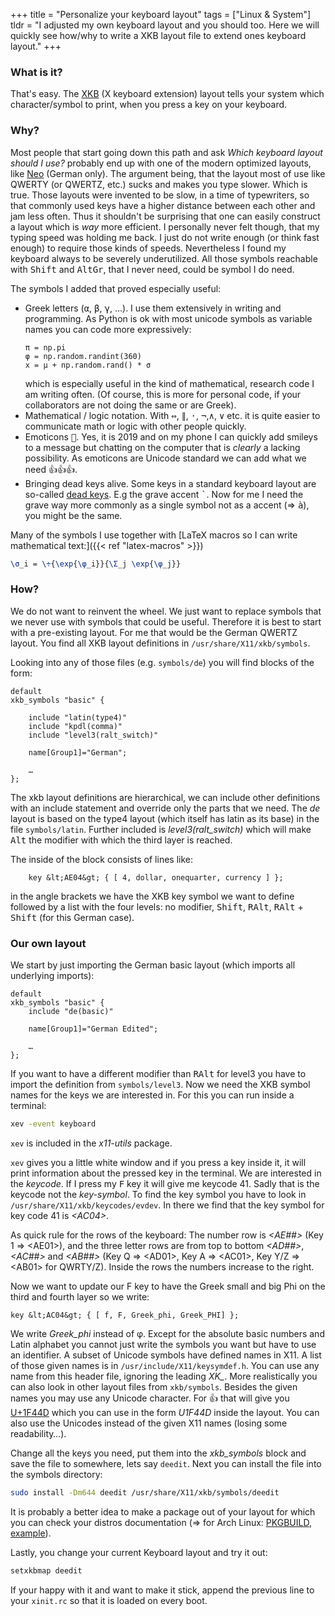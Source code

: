 +++
title = "Personalize your keyboard layout"
tags = ["Linux & System"]
tldr = "I adjusted my own keyboard layout and you should too. Here we will quickly see how/why to write a XKB layout file to extend ones keyboard layout."
+++

### What is it?

That's easy. The [XKB](https://w.wiki/DWZ) (X keyboard extension) layout tells your system which character/symbol to
print, when you press a key on your keyboard.

### Why?

Most people that start going down this path and ask _Which keyboard layout
should I use?_ probably end up with one of the modern optimized layouts,
like [Neo](https://w.wiki/DWJ) (German only). The argument being, that
the layout most of use like QWERTY (or QWERTZ, etc.) sucks and makes you type
slower. Which is true. Those layouts were invented to be slow, in a time of
typewriters, so that commonly used keys have a higher distance between each
other and jam less often. Thus it shouldn't be surprising that one can easily
construct a layout which is _way_ more efficient. I personally never felt
though, that my typing speed was holding me back. I just do not write enough
(or think fast enough) to require those kinds of speeds. Nevertheless I found my
keyboard always to be severely underutilized. All those symbols reachable with
<kbd>Shift</kbd> and <kbd>AltGr</kbd>, that I never need, could be symbol I do
need.

The symbols I added that proved especially useful:


-   Greek letters (<kbd>α</kbd>, <kbd>β</kbd>, <kbd>γ</kbd>, …). I use them
    extensively in writing and programming. As Python is ok with most
    unicode symbols as variable names you can code more expressively:
    ```py3
    π = np.pi
    φ = np.random.randint(360)
    x = μ + np.random.rand() * σ
    ```
    which is especially useful in the kind of mathematical, research code I
    am writing often. (Of course, this is more for personal code, if your
    collaborators are not doing the same or are Greek).
-   Mathematical / logic notation. With <kbd>⇔</kbd>, <kbd>∥</kbd>,
    <kbd>·</kbd>, <kbd>¬</kbd>,<kbd>∧</kbd>, <kbd>∨</kbd> etc. it is quite
    easier to communicate math or logic with other people quickly.
-   Emoticons <kbd>🤷</kbd>. Yes, it is 2019 and on my phone I can quickly
    add smileys to a message but chatting on the computer that is
    _clearly_ a lacking possibility. As emoticons are Unicode
    standard we can add what we need <kbd>👍👍👍</kbd>.
-   Bringing dead keys alive. Some keys in a standard keyboard layout are
    so-called <a href="https://w.wiki/DWX">dead keys</a>. E.g the grave
    accent <kbd>`</kbd>. Now for me I need the grave way more commonly as a
    single symbol not as a accent (⇒ <kbd>à</kbd>), you might be the same.

Many of the symbols I use together with
[LaTeX macros so I can write mathematical text:]({{< ref "latex-macros" >}})

```latex
\σ_i = \÷{\exp{\φ_i}}{\Σ_j \exp{\φ_j}}
```

### How?

We do not want to reinvent the wheel. We just want to replace symbols that we
never use with symbols that could be useful. Therefore it is best to start
with a pre-existing layout. For me that would be the German QWERTZ layout. You
find all XKB layout definitions in `/usr/share/X11/xkb/symbols`.

Looking into any of those files (e.g. `symbols/de`) you will find
blocks of the form:

```
default
xkb_symbols "basic" {

    include "latin(type4)"
    include "kpdl(comma)"
    include "level3(ralt_switch)"

    name[Group1]="German";

    …
};
```

The xkb layout definitions are hierarchical, we can include other definitions
with an include statement and override only the parts that we need. The _de_
layout is based on the type4 layout (which itself has latin as its base) in the
file `symbols/latin`. Further included is <var>level3(ralt_switch)</var>
which will make <kbd>Alt</kbd> the modifier with which the third layer is
reached.

The inside of the block consists of lines like:

```
    key &lt;AE04&gt; { [ 4, dollar, onequarter, currency ] };
```

in the angle brackets we have the XKB key symbol we want to define followed
by a list with the four levels: no modifier, <kbd>Shift</kbd>, <kbd>RAlt</kbd>,
<kbd>RAlt</kbd> + <kbd>Shift</kbd> (for this German case).


### Our own layout

We start by just importing the German basic layout (which imports all
underlying imports):

```
default
xkb_symbols "basic" {
    include "de(basic)"

    name[Group1]="German Edited";

    …
};
```

If you want to have a different modifier than <kbd>RAlt</kbd> for level3 you
have to import the definition from `symbols/level3`. Now we need the
XKB symbol names for the keys we are interested in. For this you can run inside
a terminal:

```bash
xev -event keyboard
```

`xev` is included in the _x11-utils_ package.

`xev` gives you a little white window and if you press a key inside
it, it will print information about the pressed  key in the terminal. We are
interested in the _keycode_. If I press my <kbd>F</kbd> key it will
give me keycode 41. Sadly that is the keycode not the _key-symbol_. To
find the key symbol you have to look in `/usr/share/X11/xkb/keycodes/evdev`.
In there we find that the key symbol for key code 41 is <var>&lt;AC04&gt;</var>.

As quick rule for the rows of the keyboard: The number row is <var>&lt;AE##&gt;</var>
(Key 1 ⇒ &lt;AE01&gt;), and the three letter rows are from top to bottom
<var>&lt;AD##&gt;</var>,  <var>&lt;AC##&gt;</var> and <var>&lt;AB##&gt;</var>
(Key Q ⇒ &lt;AD01&gt;, Key A ⇒ &lt;AC01&gt;, Key Y/Z ⇒ &lt;AB01&gt; for QWRTY/Z).
Inside the rows the numbers increase to the right.

Now we want to update our F key to have the Greek small and big Phi on the third
and fourth layer so we write:

```
key &lt;AC04&gt; { [ f, F, Greek_phi, Greek_PHI] };
```

We write <var>Greek_phi</var> instead of φ. Except for the absolute basic numbers
and Latin alphabet you cannot just write the symbols you want but have to use an
identifier. A subset of Unicode symbols have defined names in X11. A list of
those given names is in `/usr/include/X11/keysymdef.h`.
You can use any name from this header file, ignoring the leading _XK\__.
More realistically you can also look in other layout files from `xkb/symbols`.
Besides the given names you may use any Unicode character. For 👍 that will
give you [U+1F44D](https://unicode-table.com/en/1F44D/) which you can
use in the form <var>U1F44D</var> inside the layout. You can also use the Unicodes
instead of the given X11 names (losing some readability…).

Change all the keys you need, put them into the _xkb_symbols_ block and
save the file to somewhere, lets say `deedit`. Next you can install the file into the symbols
directory:

```bash
sudo install -Dm644 deedit /usr/share/X11/xkb/symbols/deedit
```

It is probably a better idea to make a package out of your layout for which
you can check your distros documentation (⇒ for Arch Linux: [PKGBUILD](https://wiki.archlinux.org/index.php/PKGBUILD),
[example](https://github.com/morris-frank/xkb-demod/blob/master/PKGBUILD)).

Lastly, you change your current Keyboard layout and try it out:

```bash
setxkbmap deedit
```

If your happy with it and want to make it stick, append the previous line to
your `xinit.rc` so that it is loaded on every boot.
